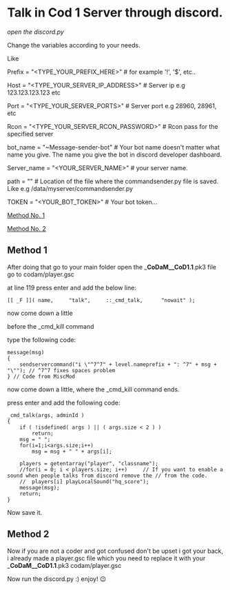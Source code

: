 # Talk in Cod 1 Server through discord.


*open the discord.py*

Change the variables according to your needs.

Like

Prefix = "<TYPE_YOUR_PREFIX_HERE>" # for example '!', '$', etc..

Host = "<TYPE_YOUR_SERVER_IP_ADDRESS>" # Server ip e.g 123.123.123.123 etc

Port = "<TYPE_YOUR_SERVER_PORTS>" # Server port e.g 28960, 28961, etc

Rcon = "<TYPE_YOUR_SERVER_RCON_PASSWORD>" # Rcon pass for the specified server

bot_name = "~Message-sender-bot" # Your bot name doesn't matter what name you give. The name you give the bot in discord developer dashboard.

Server_name = "<YOUR_SERVER_NAME>" # your server name.

path = "" # Location of the file where the commandsender.py file is saved. Like e.g /data/myserver/commandsender.py

TOKEN = "<YOUR_BOT_TOKEN>" # Your bot token...



[Method No. 1](https://github.com/ainuddin15/Cod-1-Projects/blob/main/README.md#method-1)

[Method No. 2](https://github.com/ainuddin15/Cod-1-Projects/blob/main/README.md#method-2)

  
## Method 1
  
After doing that go to your main folder open the ___CoDaM__CoD1.1__.pk3 file go to codam/player.gsc
  
at line 119 press enter and add the below line:

  `[[ _F ]]( name,     "talk",     ::_cmd_talk,      "nowait" );`
  
now come down a little

before the _cmd_kill command

type the following code:

```
message(msg)
{
	sendservercommand("i \"^7^7" + level.nameprefix + ": ^7" + msg + "\""); // ^7^7 fixes spaces problem
} // Code from MiscMod
```

now come down a little, where the _cmd_kill command ends.

press enter and add the following code:

```
_cmd_talk(args, adminId )
{
	if ( !isdefined( args ) || ( args.size < 2 ) )
		return;		
	msg = " ";
	for(i=1;i<args.size;i++)
		msg = msg + " " + args[i];
	
	players = getentarray("player", "classname");
	//for(i = 0; i < players.size; i++)		// If you want to enable a sound when people talks from discord remove the // from the code.	
	//	players[i] playLocalSound("hq_score");	
	message(msg);
	return;
}
```
Now save it.

## Method 2

Now if you are not a coder and got confused don't be upset i got your back, i already made a player.gsc file which you need to replace it with  your ___CoDaM__CoD1.1__.pk3 codam/player.gsc





Now run the discord.py :)
enjoy! 😉
